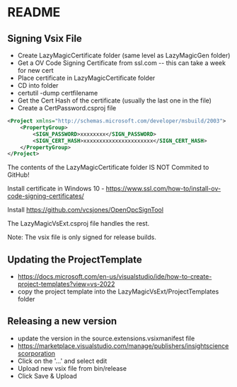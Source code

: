 ﻿# README

## Signing Vsix File
- Create LazyMagicCertificate folder (same level as LazyMagicGen folder)
- Get a OV Code Signing Certificate from ssl.com -- this can take a week for new cert
- Place certificate in LazyMagicCertificate folder
- CD into folder
- certutil -dump certfilename
- Get the Cert Hash of the certificate (usually the last one in the file)
- Create a CertPassword.csproj file
```xml
<Project xmlns="http://schemas.microsoft.com/developer/msbuild/2003">
    <PropertyGroup>
        <SIGN_PASSWORD>xxxxxxxx</SIGN_PASSWORD>
        <SIGN_CERT_HASH>xxxxxxxxxxxxxxxxxxxxxx</SIGN_CERT_HASH>
    </PropertyGroup>
</Project>
```
The contents of the LazyMagicCertificate folder IS NOT Commited to GitHub!

Install certificate in Windows 10 - https://www.ssl.com/how-to/install-ov-code-signing-certificates/

Install https://github.com/vcsjones/OpenOpcSignTool

The LazyMagicVsExt.csproj file handles the rest.

Note: The vsix file is only signed for release builds.

## Updating the ProjectTemplate
- https://docs.microsoft.com/en-us/visualstudio/ide/how-to-create-project-templates?view=vs-2022 
- copy the project template into the LazyMagicVsExt/ProjectTemplates folder

## Releasing a new version
- update the version in the source.extensions.vsixmanifest file
- https://marketplace.visualstudio.com/manage/publishers/insightsciencescorporation 
- Click on the '...' and select edit
- Upload new vsix file from bin/release
- Click Save & Upload

